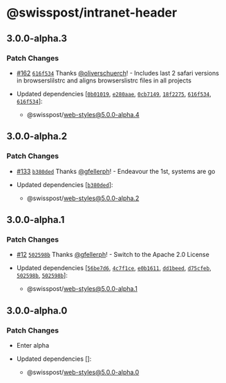 # @swisspost/intranet-header

## 3.0.0-alpha.3

### Patch Changes

- [#162](https://github.com/swisspost/common-web-frontend/pull/162) [`616f534`](https://github.com/swisspost/common-web-frontend/commit/616f534e184e7f48bf1c93fa3311e16e57d4998c) Thanks [@oliverschuerch](https://github.com/oliverschuerch)! - Includes last 2 safari versions in browserslilstrc and aligns browserslistrc files in all projects

- Updated dependencies [[`0b01019`](https://github.com/swisspost/common-web-frontend/commit/0b010194b3c64bed8b0f3fdf7015a9f53f19732b), [`e280aae`](https://github.com/swisspost/common-web-frontend/commit/e280aaeb4e350e7ea827c13e5108d847ae2608c6), [`0cb7149`](https://github.com/swisspost/common-web-frontend/commit/0cb7149cf2512293620d6fd01a9348e30803a361), [`18f2275`](https://github.com/swisspost/common-web-frontend/commit/18f2275de1201a070d41a6aff696de7972febca0), [`616f534`](https://github.com/swisspost/common-web-frontend/commit/616f534e184e7f48bf1c93fa3311e16e57d4998c), [`616f534`](https://github.com/swisspost/common-web-frontend/commit/616f534e184e7f48bf1c93fa3311e16e57d4998c)]:
  - @swisspost/web-styles@5.0.0-alpha.4

## 3.0.0-alpha.2

### Patch Changes

- [#133](https://github.com/swisspost/common-web-frontend/pull/133) [`b380ded`](https://github.com/swisspost/common-web-frontend/commit/b380dedefc6a88626b2ee0706efefe438b519d3b) Thanks [@gfellerph](https://github.com/gfellerph)! - Endeavour the 1st, systems are go

- Updated dependencies [[`b380ded`](https://github.com/swisspost/common-web-frontend/commit/b380dedefc6a88626b2ee0706efefe438b519d3b)]:
  - @swisspost/web-styles@5.0.0-alpha.2

## 3.0.0-alpha.1

### Patch Changes

- [#12](https://github.com/swisspost/common-web-frontend/pull/12) [`502598b`](https://github.com/swisspost/common-web-frontend/commit/502598b70994c30f98165c831e8a8bc04f2e5ea1) Thanks [@gfellerph](https://github.com/gfellerph)! - Switch to the Apache 2.0 License

- Updated dependencies [[`56be7d6`](https://github.com/swisspost/common-web-frontend/commit/56be7d64a6a5a2810d830f6fb4307584a0cebff1), [`4c7f1ce`](https://github.com/swisspost/common-web-frontend/commit/4c7f1ceaab68f72f97f1c0bc8e3eb83dadbe848d), [`e0b1611`](https://github.com/swisspost/common-web-frontend/commit/e0b1611ec260a173cebeb985d2b992534a62de1f), [`dd1beed`](https://github.com/swisspost/common-web-frontend/commit/dd1beed80186a3fac80cd072f8c3d7c67eaa2bd2), [`d75cfeb`](https://github.com/swisspost/common-web-frontend/commit/d75cfeb5f1d8add639216a7a842f60f6c277be70), [`502598b`](https://github.com/swisspost/common-web-frontend/commit/502598b70994c30f98165c831e8a8bc04f2e5ea1), [`502598b`](https://github.com/swisspost/common-web-frontend/commit/502598b70994c30f98165c831e8a8bc04f2e5ea1)]:
  - @swisspost/web-styles@5.0.0-alpha.1

## 3.0.0-alpha.0

### Patch Changes

- Enter alpha

- Updated dependencies []:
  - @swisspost/web-styles@5.0.0-alpha.0
